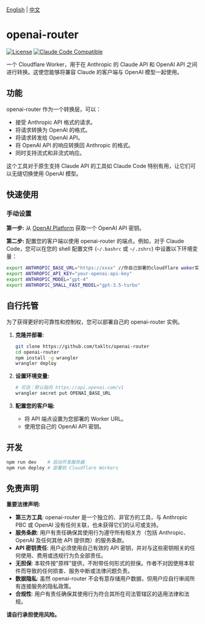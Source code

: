 [English](./README.md) | [中文](./README.zh-CN.md)

# openai-router

[![License](https://img.shields.io/badge/License-Apache_2.0-yellow.svg)](https://opensource.org/licenses/Apache-2.0)
[![Claude Code Compatible](https://img.shields.io/badge/Claude%20Code-Compatible-blue)](https://claude.ai/code)

一个 Cloudflare Worker，用于在 Anthropic 的 Claude API 和 OpenAI API 之间进行转换。这使您能够将兼容 Claude 的客户端与 OpenAI 模型一起使用。

## 功能

openai-router 作为一个转换层，可以：
- 接受 Anthropic API 格式的请求。
- 将请求转换为 OpenAI 的格式。
- 将请求转发给 OpenAI API。
- 将 OpenAI API 的响应转换回 Anthropic 的格式。
- 同时支持流式和非流式响应。

这个工具对于原生支持 Claude API 的工具如 Claude Code 特别有用，让它们可以无缝切换使用 OpenAI 模型。

## 快速使用

### 手动设置

**第一步:** 从 [OpenAI Platform](https://platform.openai.com/api-keys) 获取一个 OpenAI API 密钥。

**第二步:** 配置您的客户端以使用 openai-router 的端点。例如，对于 Claude Code，您可以在您的 shell 配置文件 (`~/.bashrc` 或 `~/.zshrc`) 中设置以下环境变量：

```bash
export ANTHROPIC_BASE_URL="https://xxxx" //你自己部署的cloudflare woker实例地址
export ANTHROPIC_API_KEY="your-openai-api-key"
export ANTHROPIC_MODEL="gpt-4"
export ANTHROPIC_SMALL_FAST_MODEL="gpt-3.5-turbo"
```

## 自行托管

为了获得更好的可靠性和控制权，您可以部署自己的 openai-router 实例。

1. **克隆并部署:**
   ```bash
   git clone https://github.com/takltc/openai-router
   cd openai-router
   npm install -g wrangler
   wrangler deploy
   ```

2. **设置环境变量:**
   
   ```bash
   # 可选：默认指向 https://api.openai.com/v1
   wrangler secret put OPENAI_BASE_URL
   ```
   
3. **配置您的客户端:**
   - 将 API 端点设置为您部署的 Worker URL。
   - 使用您自己的 OpenAI API 密钥。

## 开发

```bash
npm run dev    # 启动开发服务器
npm run deploy # 部署到 Cloudflare Workers
```

## 免责声明

**重要法律声明:**

- **第三方工具**: openai-router 是一个独立的、非官方的工具，与 Anthropic PBC 或 OpenAI 没有任何关联，也未获得它们的认可或支持。
- **服务条款**: 用户有责任确保其使用行为遵守所有相关方（包括 Anthropic、OpenAI 及任何其他 API 提供商）的服务条款。
- **API 密钥责任**: 用户必须使用自己有效的 API 密钥，并对与这些密钥相关的任何使用、费用或违规行为负全部责任。
- **无担保**: 本软件按"原样"提供，不附带任何形式的担保。作者不对因使用本软件而导致的任何损害、服务中断或法律问题负责。
- **数据隐私**: 虽然 openai-router 不会有意存储用户数据，但用户应自行审阅所有连接服务的隐私政策。
- **合规性**: 用户有责任确保其使用行为符合其所在司法管辖区的适用法律和法规。

**请自行承担使用风险。**
